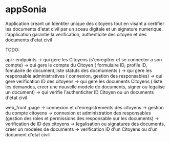 # appSonia

Application creant un Identiter unique des citoyens tout en visant a certifier les documents d'etat civil par un sceau digitale et un signature numerique.
l'application garantie la verification, authenticite des citoyen et des documents d'etat civil

TODO:

api : endpoints -> qui gere les Citoyens (s'enregitrer et se connecter a son compte)
		-> qui gere le compte du Citoyen ( formulaire ID, profile ID, fomulaire de document,liste statuts des docmuments )
		-> qui gere les responsable administratives ( connexion, gestion des responsables)
		-> qui gere verification ID des citoyens
		-> qui gere les documents Citoyens ( liste les demandes, creer une nouvelle modele de documents, signer ou legalise un document)
		-> qui verifie l'authenticiter ID Citoyen ou un documents d'etat civil
		
web_front :page -> connexion et d'enregistrements des citoyens
		-> gestion du compte citoyens
		-> connexion et administration des responsables (gestion des roles et permissions des responsable sur les documents)
		-> verification de ID des citoyens 
		-> legalisation ou signatures des documents, creer un modeles de documents
		-> verification ID d'un Citoyens ou d'un document d'etat civil